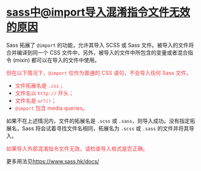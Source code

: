 # [sass中@import导入混淆指令文件无效的原因](https://blog.csdn.net/woaidouya123/article/details/108262501)
<p>Sass 拓展了&nbsp;<code>@import</code>&nbsp;的功能，允许其导入 SCSS 或 Sass 文件。被导入的文件将合并编译到同一个 CSS 文件中，另外，被导入的文件中所包含的变量或者混合指令 (mixin) 都可以在导入的文件中使用。</p> 
<p><span style="color:#f33b45;">但在以下情况下，<code>@import</code>&nbsp;仅作为普通的 CSS 语句，不会导入任何 Sass 文件。</span></p> 
<ul><li><span style="color:#f33b45;">文件拓展名是&nbsp;<code>.css</code>；</span></li><li><span style="color:#f33b45;">文件名以&nbsp;<code>http://</code>&nbsp;开头；</span></li><li><span style="color:#f33b45;">文件名是&nbsp;<code>url()</code>；</span></li><li><span style="color:#f33b45;"><code>@import</code>&nbsp;包含 media queries。</span></li></ul>
<p>如果不在上述情况内，文件的拓展名是&nbsp;<code>.scss</code>&nbsp;或&nbsp;<code>.sass</code>，则导入成功。没有指定拓展名，Sass 将会试着寻找文件名相同，拓展名为&nbsp;<code>.scss</code>&nbsp;或&nbsp;<code>.sass</code>&nbsp;的文件并将其导入。</p> 
<p><span style="color:#f33b45;">如果导入外部混淆指令文件无效，请检查导入格式是否正确。</span></p> 
<p>更多用法见<a href="https://www.sass.hk/docs/">https://www.sass.hk/docs/</a></p> 
<p>&nbsp;</p>
